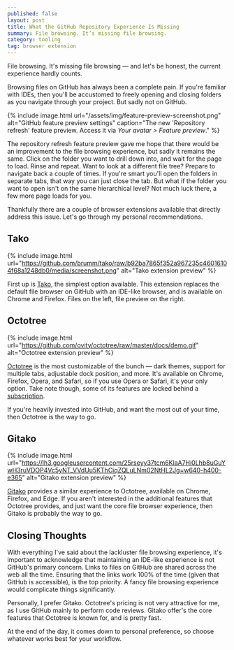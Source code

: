 ```yaml
---
published: false
layout: post
title: What the GitHub Repository Experience Is Missing
summary: File browsing. It’s missing file browsing.
category: tooling
tag: browser extension
---
```


File browsing. It's missing file browsing — and let's be honest, the current experience hardly counts.

Browsing files on GitHub has always been a complete pain. If you're familiar with IDEs, then you'll be accustomed to freely opening and closing folders as you navigate through your project. But sadly not on GitHub.

{%
  include image.html
  url="/assets/img/feature-preview-screenshot.png"
  alt="GitHub feature preview settings"
  caption="The new 'Repository refresh' feature preview. Access it via <i>Your avatar > Feature preview</i>."
%}

The repository refresh feature preview gave me hope that there would be an improvement to the file browsing experience, but sadly it remains the same. Click on the folder you want to drill down into, and wait for the page to load. Rinse and repeat. Want to look at a different file tree? Prepare to navigate back a couple of times. If you're smart you'll open the folders in separate tabs, that way you can just close the tab. But what if the folder you want to open isn't on the same hierarchical level? Not much luck there, a few more page loads for you.

Thankfully there are a couple of browser extensions available that directly address this issue. Let's go through my personal recommendations.

## Tako

{%
  include image.html
  url="https://github.com/brumm/tako/raw/b92ba7865f352a967235c46016104f68a1248db0/media/screenshot.png"
  alt="Tako extension preview"
%}

First up is [Tako](https://github.com/brumm/tako), the simplest option available. This extension replaces the default file browser on GitHub with an IDE-like browser, and is available on Chrome and Firefox. Files on the left, file preview on the right.

## Octotree

{%
  include image.html
  url="https://github.com/ovity/octotree/raw/master/docs/demo.gif"
  alt="Octotree extension preview"
%}

[Octotree](https://github.com/ovity/octotree) is the most customizable of the bunch — dark themes, support for multiple tabs, adjustable dock position, and more. It's available on Chrome, Firefox, Opera, and Safari, so if you use Opera or Safari, it's your only option. Take note though, some of its features are locked behind a [subscription](https://www.octotree.io/pricing).

If you're heavily invested into GitHub, and want the most out of your time, then Octotree is the way to go.

## Gitako

{%
  include image.html
  url="https://lh3.googleusercontent.com/25rseyy37tcm6KlaA7Hi0Lhb8uGuYwH3ruVDOP4Vc5yNT_VVdUu5KThCiqZQLuLNm02NtHL2Jg=w640-h400-e365"
  alt="Gitako extension preview"
%}

[Gitako](https://github.com/EnixCoda/Gitako) provides a similar experience to Octotree, available on Chrome, Firefox, and Edge. If you aren't interested in the additional features that Octotree provides, and just want the core file browser experience, then Gitako is probably the way to go.

## Closing Thoughts

With everything I've said about the lackluster file browsing experience, it's important to acknowledge that maintaining an IDE-like experience is not GitHub's primary concern. Links to files on GitHub are shared across the web all the time. Ensuring that the links work 100% of the time (given that GitHub is accessible), is the top priority. A fancy file browsing experience would complicate things significantly.

Personally, I prefer Gitako. Octotree's pricing is not very attractive for me, as I use GitHub mainly to perform code reviews. Gitako offer's the core features that Octotree is known for, and is pretty fast.

At the end of the day, it comes down to personal preference, so choose whatever works best for your workflow.
